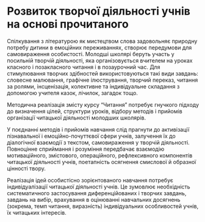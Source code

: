 Розвиток творчої діяльності учнів на основі прочитаного
=============================================
<p>Спілкування з літературою як мистецтвом слова задовольняє природну потребу дитини в емоційних переживаннях, створює передумови для самовираження особистості. Молодші школярі беруть участь у посильній творчій діяльності, яка організовується вчителем на уроках класного і позакласного читання і в позаурочний час. Для стимулювання творчих здібностей використовуються такі види завдань: словесне малювання, графічне ілюстрування, творчий переказ, читання за ролями, інсценізація, колективне та індивідуальне складання з допомогою учителя казок, лічилок, загадок тощо.</p>
<p>Методична реалізація змісту курсу “Читання” потребує гнучкого підходу до визначення цілей, структури уроків, відбору методів і прийомів організації читацької діяльності молодших школярів.</p>
<p>У поєднанні методів і прийомів навчання слід прагнути до активізації пізнавальної і емоційно-почуттєвої сфери учнів, залучення їх до діалогічної взаємодії з текстом, самовираження у творчій діяльності. Повноцінне сприймання і розуміння передбачає взаємодію мотиваційного, змістового, операційного, рефлексивного компонентів читацької діяльності учнів, поетапність осягнення смислової й образної цінності твору.</p>
<p>Реалізація ідей особистісно зорієнтованого навчання потребує індивідуалізації читацької діяльності учнів. Це зумовлює необхідність систематичного застосування диференційованих і творчих завдань, завдань на вибір, врахування в оцінюванні навчальних досягнень (зокрема, темп читання, виразність) індивідуальних особливостей учнів, їх читацьких інтересів.</p>